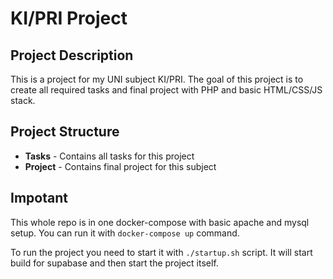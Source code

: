 # KI/PRI Project

## Project Description
This is a project for my UNI subject KI/PRI. The goal of this project is to create all required tasks and final project with PHP and basic HTML/CSS/JS stack.

## Project Structure
- **Tasks** - Contains all tasks for this project
- **Project** - Contains final project for this subject

## Impotant
This whole repo is in one docker-compose with basic apache and mysql setup. You can run it with `docker-compose up` command.

To run the project you need to start it with `./startup.sh` script. It will start build for supabase and then start the project itself.
